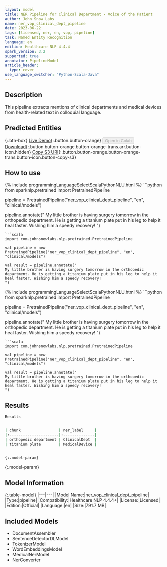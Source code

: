 ```yaml
---
layout: model
title: NER Pipeline for Clinical Department - Voice of the Patient
author: John Snow Labs
name: ner_vop_clinical_dept_pipeline
date: 2023-06-22
tags: [licensed, ner, en, vop, pipeline]
task: Named Entity Recognition
language: en
edition: Healthcare NLP 4.4.4
spark_version: 3.2
supported: true
annotator: PipelineModel
article_header:
  type: cover
use_language_switcher: "Python-Scala-Java"
---
```


## Description

This pipeline extracts mentions of clinical departments and medical devices from health-related text in colloquial language.

## Predicted Entities



{:.btn-box}
[Live Demo](https://demo.johnsnowlabs.com/healthcare/VOP/){:.button.button-orange}
<button class="button button-orange" disabled>Open in Colab</button>
[Download](https://s3.amazonaws.com/auxdata.johnsnowlabs.com/clinical/models/ner_vop_clinical_dept_pipeline_en_4.4.4_3.2_1687433889289.zip){:.button.button-orange.button-orange-trans.arr.button-icon.hidden}
[Copy S3 URI](s3://auxdata.johnsnowlabs.com/clinical/models/ner_vop_clinical_dept_pipeline_en_4.4.4_3.2_1687433889289.zip){:.button.button-orange.button-orange-trans.button-icon.button-copy-s3}

## How to use

<div class="tabs-box" markdown="1">
{% include programmingLanguageSelectScalaPythonNLU.html %}
```python
from sparknlp.pretrained import PretrainedPipeline

pipeline = PretrainedPipeline("ner_vop_clinical_dept_pipeline", "en", "clinical/models")

pipeline.annotate("
My little brother is having surgery tomorrow in the orthopedic department. He is getting a titanium plate put in his leg to help it heal faster. Wishing him a speedy recovery!
")
```
```scala
import com.johnsnowlabs.nlp.pretrained.PretrainedPipeline

val pipeline = new PretrainedPipeline("ner_vop_clinical_dept_pipeline", "en", "clinical/models")

val result = pipeline.annotate("
My little brother is having surgery tomorrow in the orthopedic department. He is getting a titanium plate put in his leg to help it heal faster. Wishing him a speedy recovery!
")
```
</div>

<div class="tabs-box" markdown="1">
{% include programmingLanguageSelectScalaPythonNLU.html %}
```python
from sparknlp.pretrained import PretrainedPipeline

pipeline = PretrainedPipeline("ner_vop_clinical_dept_pipeline", "en", "clinical/models")

pipeline.annotate("
My little brother is having surgery tomorrow in the orthopedic department. He is getting a titanium plate put in his leg to help it heal faster. Wishing him a speedy recovery!
")
```
```scala
import com.johnsnowlabs.nlp.pretrained.PretrainedPipeline

val pipeline = new PretrainedPipeline("ner_vop_clinical_dept_pipeline", "en", "clinical/models")

val result = pipeline.annotate("
My little brother is having surgery tomorrow in the orthopedic department. He is getting a titanium plate put in his leg to help it heal faster. Wishing him a speedy recovery!
")
```
</div>

## Results

```bash
Results


| chunk                 | ner_label     |
|:----------------------|:--------------|
| orthopedic department | ClinicalDept  |
| titanium plate        | MedicalDevice |


{:.model-param}
```

{:.model-param}
## Model Information

{:.table-model}
|---|---|
|Model Name:|ner_vop_clinical_dept_pipeline|
|Type:|pipeline|
|Compatibility:|Healthcare NLP 4.4.4+|
|License:|Licensed|
|Edition:|Official|
|Language:|en|
|Size:|791.7 MB|

## Included Models

- DocumentAssembler
- SentenceDetectorDLModel
- TokenizerModel
- WordEmbeddingsModel
- MedicalNerModel
- NerConverter